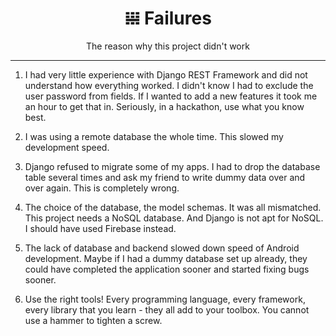 <div align="center">
  <h1>𝍐 Failures</h1>
  The reason why this project didn't work
  <hr>
</div>

1. I had very little experience with Django REST Framework and did not understand how everything worked. I didn't know I had to 
exclude the user password from fields. If I wanted to add a new features it took me an hour to get that in.
Seriously, in a hackathon, use what you know best.

2. I was using a remote database the whole time. This slowed my development speed.

3. Django refused to migrate some of my apps. I had to drop the database table several times and ask my friend to write dummy data
over and over again. This is completely wrong.

4. The choice of the database, the model schemas. It was all mismatched. This project needs a NoSQL database. And Django is not
apt for NoSQL. I should have used Firebase instead.

5. The lack of database and backend slowed down speed of Android development. Maybe if I had a dummy database set up already,
they could have completed the application sooner and started fixing bugs sooner.

6. Use the right tools! Every programming language, every framework, every library that you learn - they all add to your toolbox.
You cannot use a hammer to tighten a screw.
